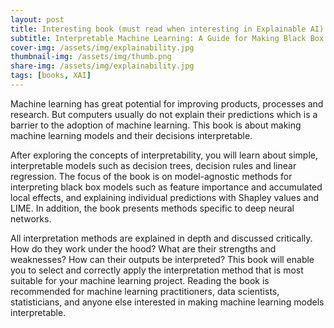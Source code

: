 ```yaml
---
layout: post
title: Interesting book (must read when interesting in Explainable AI)
subtitle: Interpretable Machine Learning: A Guide for Making Black Box Models Explainable
cover-img: /assets/img/explainability.jpg
thumbnail-img: /assets/img/thumb.png
share-img: /assets/img/explainability.jpg
tags: [books, XAI]
---
```



Machine learning has great potential for improving products, processes and research. But computers usually do not explain their predictions which is a barrier to the adoption of machine learning. This book is about making machine learning models and their decisions interpretable.

After exploring the concepts of interpretability, you will learn about simple, interpretable models such as decision trees, decision rules and linear regression. The focus of the book is on model-agnostic methods for interpreting black box models such as feature importance and accumulated local effects, and explaining individual predictions with Shapley values and LIME. In addition, the book presents methods specific to deep neural networks.

All interpretation methods are explained in depth and discussed critically. How do they work under the hood? What are their strengths and weaknesses? How can their outputs be interpreted? This book will enable you to select and correctly apply the interpretation method that is most suitable for your machine learning project. Reading the book is recommended for machine learning practitioners, data scientists, statisticians, and anyone else interested in making machine learning models interpretable.
